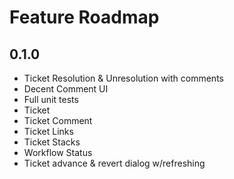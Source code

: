 # Feature Roadmap

## 0.1.0
 * Ticket Resolution & Unresolution with comments
 * Decent Comment UI
 * Full unit tests
  * Ticket
  * Ticket Comment
  * Ticket Links
  * Ticket Stacks
  * Workflow Status
 * Ticket advance & revert dialog w/refreshing
